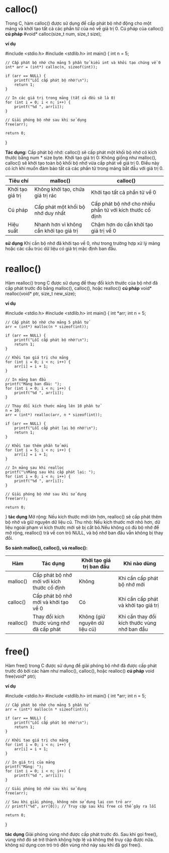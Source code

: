  # calloc()
Trong C, hàm calloc() được sử dụng để cấp phát bộ nhớ động cho một mảng và khởi tạo tất cả các phần tử của nó về giá trị 0. Cú pháp của calloc()
**cú pháp** 
#void* calloc(size_t num, size_t size);

**ví dụ** 

#include <stdio.h>
#include <stdlib.h>
int main() {
    int n = 5;
    
    // Cấp phát bộ nhớ cho mảng 5 phần tử kiểu int và khởi tạo chúng về 0
    int* arr = (int*) calloc(n, sizeof(int));
    
    if (arr == NULL) {
        printf("Lỗi cấp phát bộ nhớ!\n");
        return 1;
    }

    // In các giá trị trong mảng (tất cả đều sẽ là 0)
    for (int i = 0; i < n; i++) {
        printf("%d ", arr[i]);
    }
    
    // Giải phóng bộ nhớ sau khi sử dụng
    free(arr);
    
    return 0;
}

**Tác dụng:**
Cấp phát bộ nhớ: calloc() sẽ cấp phát một khối bộ nhớ có kích thước bằng num * size byte.
Khởi tạo giá trị 0: Không giống như malloc(), calloc() sẽ khởi tạo toàn bộ khối bộ nhớ vừa cấp phát về giá trị 0. Điều này có ích khi muốn 
đảm bảo tất cả các phần tử trong mảng bắt đầu với giá trị 0.

|Tiêu chí |        malloc()                           |             calloc()         |
|--------------                                      |-------                        |  ------
| Khởi tạo giá trị | Không khởi tạo, chứa giá trị rác | Khởi tạo tất cả phần tử về 0 |
| Cú pháp          | Cấp phát một khối bộ nhớ duy nhất | Cấp phát bộ nhớ cho nhiều phần tử với kích thước cố định | 
| Hiệu suất  | Nhanh hơn vì không cần khởi tạo giá trị | Chậm hơn do cần khởi tạo giá trị về 0 |

**sử dụng**
 Khi cần bộ nhớ đã khởi tạo về 0, như trong trường hợp xử lý mảng hoặc các cấu trúc dữ liệu có giá trị mặc định ban đầu.
 
 # realloc()
 Hàm realloc() trong C được sử dụng để thay đổi kích thước của bộ nhớ đã cấp phát trước đó bằng malloc(), calloc(), hoặc realloc()
 **cú pháp**
 void* realloc(void* ptr, size_t new_size);
 
 **ví dụ**
 
#include <stdio.h>
#include <stdlib.h>
int main() {
    int *arr;
    int n = 5;

    // Cấp phát bộ nhớ cho mảng 5 phần tử
    arr = (int*) malloc(n * sizeof(int));

    if (arr == NULL) {
        printf("Lỗi cấp phát bộ nhớ!\n");
        return 1;
    }

    // Khởi tạo giá trị cho mảng
    for (int i = 0; i < n; i++) {
        arr[i] = i + 1;
    }

    // In mảng ban đầu
    printf("Mảng ban đầu: ");
    for (int i = 0; i < n; i++) {
        printf("%d ", arr[i]);
    }

    // Thay đổi kích thước mảng lên 10 phần tử
    n = 10;
    arr = (int*) realloc(arr, n * sizeof(int));

    if (arr == NULL) {
        printf("Lỗi cấp phát lại bộ nhớ!\n");
        return 1;
    }

    // Khởi tạo thêm phần tử mới
    for (int i = 5; i < n; i++) {
        arr[i] = i + 1;
    }

    // In mảng sau khi realloc
    printf("\nMảng sau khi cấp phát lại: ");
    for (int i = 0; i < n; i++) {
        printf("%d ", arr[i]);
    }

    // Giải phóng bộ nhớ sau khi sử dụng
    free(arr);

    return 0;
}
**tác dụng**
Mở rộng: Nếu kích thước mới lớn hơn, realloc() sẽ cấp phát thêm bộ nhớ và giữ nguyên dữ liệu cũ.
Thu nhỏ: Nếu kích thước mới nhỏ hơn, dữ liệu ngoài phạm vi kích thước mới sẽ bị cắt bỏ.Nếu không có đủ bộ nhớ để mở rộng, realloc() trả về con trỏ NULL,
và bộ nhớ ban đầu vẫn không bị thay đổi.

**So sánh malloc(), calloc(), và realloc():**

| Hàm | Tác dụng |Khởi tạo giá trị ban đầu| Khi nào dùng |
|--------------                                        |-------                   |------                            |-------|
| malloc()| Cấp phát bộ nhớ mới với kích thước cố định |          Không           | Khi cần cấp phát bộ nhớ mới      | 
| calloc() |Cấp phát bộ nhớ mới và khởi tạo về 0       |           Có             | Khi cần cấp phát và khởi tạo giá trị| 
|realloc() | Thay đổi kích thước vùng nhớ đã cấp phát  | Không (giữ nguyên dữ liệu cũ) | Khi cần thay đổi kích thước vùng nhớ ban đầu| 

# free()
Hàm free() trong C được sử dụng để giải phóng bộ nhớ đã được cấp phát trước đó bởi các hàm như malloc(), calloc(), hoặc realloc()
**cú pháp**
void free(void* ptr);

**ví dụ**

#include <stdio.h>
#include <stdlib.h>
int main() {
    int *arr;
    int n = 5;

    // Cấp phát bộ nhớ cho mảng 5 phần tử
    arr = (int*) malloc(n * sizeof(int));

    if (arr == NULL) {
        printf("Lỗi cấp phát bộ nhớ!\n");
        return 1;
    }

    // Khởi tạo giá trị cho mảng
    for (int i = 0; i < n; i++) {
        arr[i] = i + 1;
    }

    // In giá trị của mảng
    printf("Mảng: ");
    for (int i = 0; i < n; i++) {
        printf("%d ", arr[i]);
    }

    // Giải phóng bộ nhớ sau khi sử dụng
    free(arr);

    // Sau khi giải phóng, không nên sử dụng lại con trỏ arr
    // printf("%d", arr[0]); // Truy cập sau khi free có thể gây ra lỗi

    return 0;
}

**tác dụng**
Giải phóng vùng nhớ được cấp phát trước đó. Sau khi gọi free(), vùng nhớ đó sẽ trở thành không hợp lệ và không thể truy cập được nữa. không sử dụng 
con trỏ trỏ đến vùng nhớ này sau khi đã gọi free().








